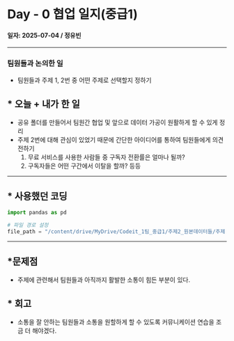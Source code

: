 # Day - 0 협업 일지(중급1)

#### 일자: 2025-07-04 / 정유빈

---

### 팀원들과 논의한 일

- 팀원들과 주제 1, 2번 중 어떤 주제로 선택할지 정하기

## \* 오늘 + 내가 한 일

- 공유 폴더를 만들어서 팀원간 협업 및 앞으로 데이터 가공이 원활하게 할 수 있게 정리
- 주제 2번에 대해 관심이 있었기 때문에 간단한 아이디어를 통하여 팀원들에게 의견 전하기
  1. 무료 서비스를 사용한 사람들 중 구독자 전환률은 얼마나 될까?
  2. 구독자들은 어떤 구간에서 이탈을 할까? 등등

---

## \* 사용했던 코딩

```python
import pandas as pd

# 파일 경로 설정
file_path = "/content/drive/MyDrive/Codeit_1팀_중급1/주제2_원본데이터들/주제 2. 구독서비스 프로덕트 데이터 분석/enter.main_page.csv"
```

---

## \*문제점

- 주제에 관련해서 팀원들과 아직까지 활발한 소통이 힘든 부분이 있다.

## \* 회고

- 소통을 잘 안하는 팀원들과 소통을 원할하게 할 수 있도록 커뮤니케이션 연습을 조금 더 해야겠다.
